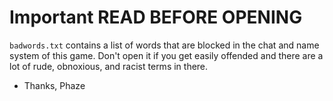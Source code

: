 # Important READ BEFORE OPENING

`badwords.txt` contains a list of words that are blocked in the chat and name system of this game. Don't open it if you get easily offended and there are a lot of rude, obnoxious, and racist terms in there.

 - Thanks, Phaze